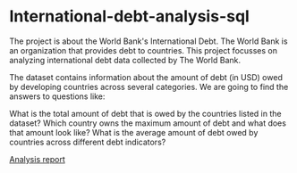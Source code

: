 # International-debt-analysis-sql

The project is about the World Bank's International Debt. The World Bank is an organization that provides debt to countries.  This project focusses on analyzing international debt data collected by The World Bank.

The dataset contains information about the amount of debt (in USD) owed by developing countries across several categories. We are going to find the answers to questions like:

What is the total amount of debt that is owed by the countries listed in the dataset?
Which country owns the maximum amount of debt and what does that amount look like?
What is the average amount of debt owed by countries across different debt indicators?



[Analysis report](https://github.com/Veena0803/International-debt-analysis-sql/blob/master/notebook.ipynb)
